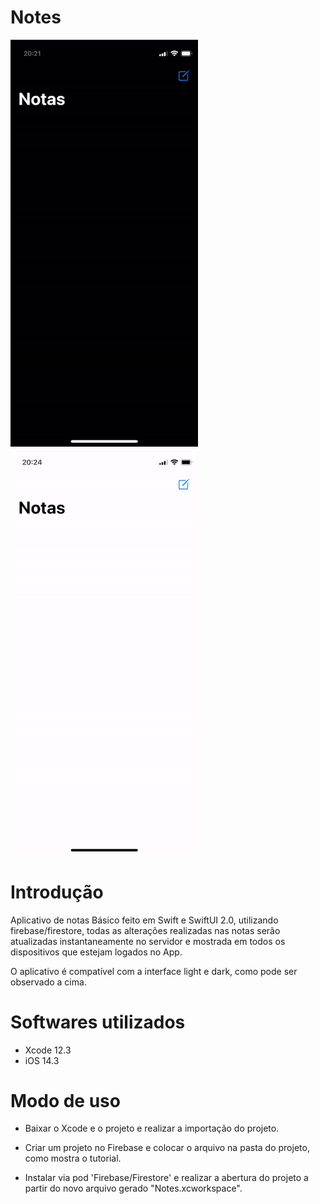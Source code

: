 # Notes

<img src="https://github.com/matheusvalbert/Notes/blob/main/dark.gif" width="300"/> <img src="https://github.com/matheusvalbert/Notes/blob/main/light.gif" width="300"/>

# Introdução

Aplicativo de notas Básico feito em Swift e SwiftUI 2.0, utilizando firebase/firestore, todas as alterações realizadas nas notas serão atualizadas instantaneamente no servidor e mostrada em todos os dispositivos que estejam logados no App.

O aplicativo é compatível com a interface light e dark, como pode ser observado a cima.

# Softwares utilizados

- Xcode 12.3
- iOS 14.3

# Modo de uso

- Baixar o Xcode e o projeto e realizar a importação do projeto.

- Criar um projeto no Firebase e colocar o arquivo na pasta do projeto, como mostra o tutorial.

- Instalar via pod 'Firebase/Firestore' e realizar a abertura do projeto a partir do novo arquivo gerado "Notes.xcworkspace".

